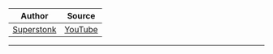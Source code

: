 | Author       | Source       | 
| :-------------: |:-------------:|
|  [Superstonk](https://www.youtube.com/channel/UCI4EET9NJPWxUuXGlG6fxPA) | [YouTube](https://www.youtube.com/watch?v=wuPizlDY0Ys&t=22s) | 

---
